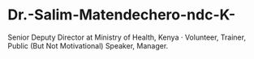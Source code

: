 # Dr.-Salim-Matendechero-ndc-K-
Senior Deputy Director at Ministry of Health, Kenya · Volunteer, Trainer, Public (But Not Motivational) Speaker, Manager. 
